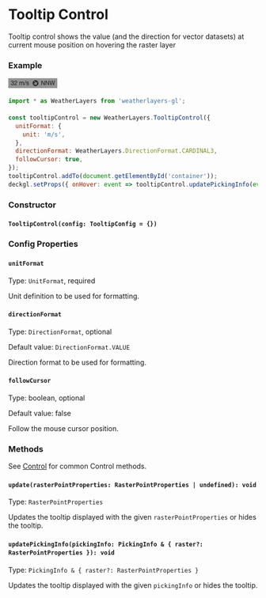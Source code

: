 # Tooltip Control

Tooltip control shows the value (and the direction for vector datasets) at current mouse position on hovering the raster layer

### Example

![Tooltip Control](../../.gitbook/assets/tooltip-control.png)

```javascript
import * as WeatherLayers from 'weatherlayers-gl';

const tooltipControl = new WeatherLayers.TooltipControl({
  unitFormat: {
    unit: 'm/s',
  },
  directionFormat: WeatherLayers.DirectionFormat.CARDINAL3,
  followCursor: true,
});
tooltipControl.addTo(document.getElementById('container'));
deckgl.setProps({ onHover: event => tooltipControl.updatePickingInfo(event) });
```

### Constructor

#### `TooltipControl(config: TooltipConfig = {})`

### Config Properties

#### `unitFormat`

Type: `UnitFormat`, required

Unit definition to be used for formatting.

#### `directionFormat`

Type: `DirectionFormat`, optional

Default value: `DirectionFormat.VALUE`

Direction format to be used for formatting.

#### `followCursor`

Type: boolean, optional

Default value: false

Follow the mouse cursor position.

### Methods

See [Control](control.md) for common Control methods.

#### `update(rasterPointProperties: RasterPointProperties | undefined): void`

Type: `RasterPointProperties`

Updates the tooltip displayed with the given `rasterPointProperties` or hides the tooltip.

#### `updatePickingInfo(pickingInfo: PickingInfo & { raster?: RasterPointProperties }): void`

Type: `PickingInfo & { raster?: RasterPointProperties }`

Updates the tooltip displayed with the given `pickingInfo` or hides the tooltip.
